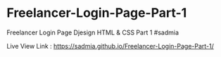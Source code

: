 # Freelancer-Login-Page-Part-1
Freelancer Login Page Djesign HTML &amp; CSS Part 1 #sadmia

Live View Link : https://sadmia.github.io/Freelancer-Login-Page-Part-1/

